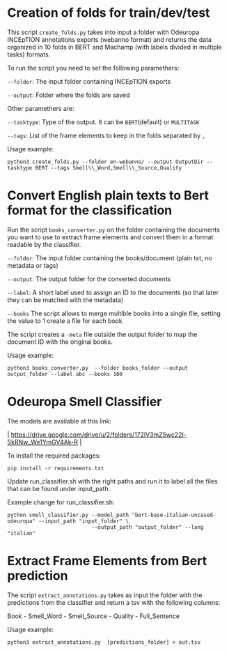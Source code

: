 # Creation of folds for train/dev/test 

This script `create_folds.py` takes into input a folder with Odeuropa INCEpTION annotations exports (webanno format) and returns the data organized in 10 folds in BERT and Machamp (with labels divided in multiple tasks) formats.

To run the script you need to set the following paramethers:

`--folder`: The input folder containing INCEpTION exports

`--output`: Folder where the folds are saved

Other paramethers are:

`--tasktype`: Type of the output. It can be `BERT`(default) or `MULTITASK`

`--tags`: List of the frame elements to keep in the folds separated by `,`


Usage example:
```
python3 create_folds.py --folder en-webanno/ --output OutputDir --tasktype BERT --tags Smell\\_Word,Smell\\_Source,Quality
```



# Convert English plain texts to Bert format for the classification

Run the script `books_converter.py` on the folder containing the documents you want to use to extract frame elements and convert them in a format readable by the classifier.


`--folder`: The input folder containing the books/document (plain txt, no metadata or tags)

`--output`: The output folder for the converted documents

`--label`: A short label used to assign an ID to the documents (so that later they can be matched with the metadata)

`--books` The script allows to merge multible books into a single file, setting the value to 1 create a file for each book


The script creates a `-meta` file outside the output folder to map the document ID with the original books.


Usage example:
```
python3 books_converter.py  --folder books_folder --output output_folder --label abc --books 100
```


# Odeuropa Smell Classifier

The models are available at this link:

| https://drive.google.com/drive/u/2/folders/172lV3mZ5wc22l-SkRNw_We1YmGV4Ak-R |

To install the required packages:

```
pip install -r requirements.txt
```    

Update run_classifier.sh with the right paths and run it to label all the files that can be found under input_path.

Example change for run_classifier.sh:

```
python smell_classifier.py --model_path "bert-base-italian-uncased-odeuropa" --input_path "input_folder" \
                           --output_path "output_folder" --lang "italian"
```

# Extract Frame Elements from Bert prediction

The script `extract_annotations.py` takes as input the folder with the predictions from the classifier and return a tsv with the following columns:

Book - Smell_Word - Smell_Source - Quality - Full_Sentence

Usage example:
```
python3 extract_annotations.py  [predictions_folder] > out.tsv
```

